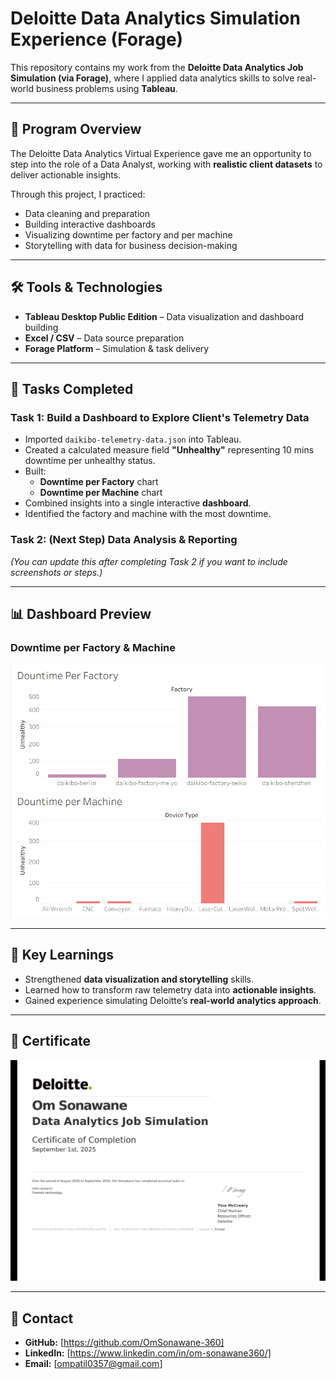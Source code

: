 # Deloitte Data Analytics Simulation Experience (Forage)

This repository contains my work from the **Deloitte Data Analytics Job Simulation (via Forage)**, where I applied data analytics skills to solve real-world business problems using **Tableau**.

---

## 📌 Program Overview
The Deloitte Data Analytics Virtual Experience gave me an opportunity to step into the role of a Data Analyst, working with **realistic client datasets** to deliver actionable insights.  

Through this project, I practiced:
- Data cleaning and preparation
- Building interactive dashboards
- Visualizing downtime per factory and per machine
- Storytelling with data for business decision-making

---

## 🛠 Tools & Technologies
- **Tableau Desktop Public Edition** – Data visualization and dashboard building  
- **Excel / CSV** – Data source preparation  
- **Forage Platform** – Simulation & task delivery  

---

## 📂 Tasks Completed

### **Task 1: Build a Dashboard to Explore Client's Telemetry Data**
- Imported `daikibo-telemetry-data.json` into Tableau.  
- Created a calculated measure field **"Unhealthy"** representing 10 mins downtime per unhealthy status.  
- Built:
  - **Downtime per Factory** chart  
  - **Downtime per Machine** chart  
- Combined insights into a single interactive **dashboard**.  
- Identified the factory and machine with the most downtime.  

### **Task 2: (Next Step) Data Analysis & Reporting**
*(You can update this after completing Task 2 if you want to include screenshots or steps.)*

---

## 📊 Dashboard Preview
### Downtime per Factory & Machine
![Dashboard Screenshot](https://github.com/OmSonawane-360/deloitte-data-analytics-simulation-experience/blob/main/Dashboard.png)  

---

## 🚀 Key Learnings
- Strengthened **data visualization and storytelling** skills.  
- Learned how to transform raw telemetry data into **actionable insights**.  
- Gained experience simulating Deloitte’s **real-world analytics approach**.  

---

## 📜 Certificate
![Certificatet](https://github.com/OmSonawane-360/deloitte-data-analytics-simulation-experience/blob/main/Certificate.png)  

---

## 📧 Contact
- **GitHub:** [https://github.com/OmSonawane-360]
- **LinkedIn:** [https://www.linkedin.com/in/om-sonawane360/]
- **Email:** [ompatil0357@gmail.com] 
